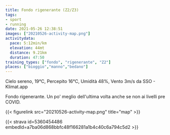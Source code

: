 ```yaml
---
title: Fondo rigenerante (Z2/Z3)
tags:
- sport
- running
date: 2021-05-26 12:38:51
images: ["20210526-activity-map.png"]
activitydata:
  pace: 5:12min/km
  elevation: 44mt
  distance: 9.21km
  duration: 47:50
training_types: ["fondo", "rigenerante", "Z2"]  
places: ["bioggio","manno","bedano"]
---
```


Cielo sereno, 19°C, Percepito 16°C, Umidità 48%, Vento 3m/s da SSO - Klimat.app

<!--more-->

Fondo rigenerante. Un po' meglio dell'ultima volta anche se non ai livelli pre COVID.


{{< figurelink src="20210526-activity-map.png" title="map" >}}


{{< strava id=5360454486 embedId=a7ba06d868bbfc48f166281a1b4c40c6a794c5d2 >}}
